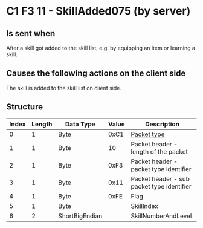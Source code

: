 # C1 F3 11 - SkillAdded075 (by server)

## Is sent when

After a skill got added to the skill list, e.g. by equipping an item or learning a skill.

## Causes the following actions on the client side

The skill is added to the skill list on client side.

## Structure

| Index | Length | Data Type | Value | Description |
|-------|--------|-----------|-------|-------------|
| 0 | 1 |   Byte   | 0xC1  | [Packet type](PacketTypes.md) |
| 1 | 1 |    Byte   |   10   | Packet header - length of the packet |
| 2 | 1 |    Byte   | 0xF3  | Packet header - packet type identifier |
| 3 | 1 |    Byte   | 0x11  | Packet header - sub packet type identifier |
| 4 | 1 | Byte | 0xFE | Flag |
| 5 | 1 | Byte |  | SkillIndex |
| 6 | 2 | ShortBigEndian |  | SkillNumberAndLevel |